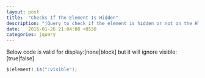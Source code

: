 ```yaml
---
layout: post
title:  "Checks If The Element Is Hidden"
description: "jQuery to check if the element is hidden or not on the HTML page"
date:   2016-01-26 21:04:00 +0530
categories: jquery
---
```


Below code is valid for display:[none|block] but it will ignore visible:[true|false] 

```csharp
$(element).is(":visible"); 
```
